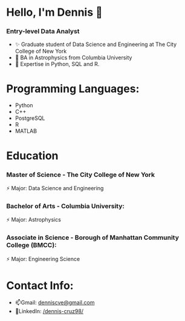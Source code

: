 # Hello, I'm Dennis 👋
### Entry-level Data Analyst
- ✨ Graduate student of Data Science and Engineering at The City College of New York
- 🌱 BA in Astrophysics from Columbia University
- 💬 Expertise in Python, SQL and R.

# Programming Languages:
- Python
- C++
- PostgreSQL
- R
- MATLAB
  
# Education

### Master of Science - The City College of New York
⚡ Major: Data Science and Engineering

### Bachelor of Arts - Columbia University:
⚡ Major: Astrophysics

### Associate in Science - Borough of Manhattan Community College (BMCC):
⚡ Major: Engineering Science

# Contact Info:
- 📫Gmail: denniscve@gmail.com
- 👯LinkedIn: [/dennis-cruz98/ ](https://www.linkedin.com/in/dennis-cruz98/ )
<!--
**Denniscve98/denniscve98** is a ✨ _special_ ✨ repository because its `README.md` (this file) appears on your GitHub profile.

Here are some ideas to get you started:

- 🔭 I’m currently working on ...
- 🌱 I’m currently learning ...
- 👯 I’m looking to collaborate on ...
- 🤔 I’m looking for help with ...
- 💬 Ask me about ...
- 📫 How to reach me: ...
- 😄 Pronouns: ...
- ⚡ Fun fact: ...
-->
